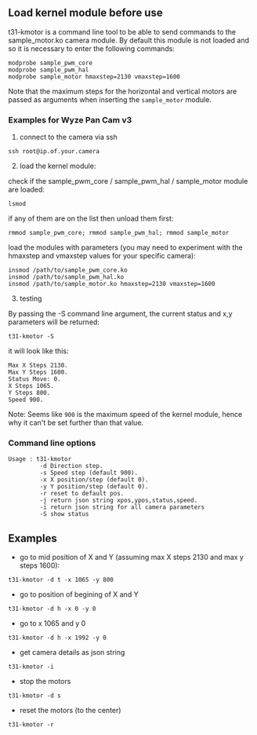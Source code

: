 
## Load kernel module before use
t31-kmotor is a command line tool to be able to send commands to the sample_motor.ko camera module. By default this module is not loaded and so it is necessary to enter the following commands:

```
modprobe sample_pwm_core
modprobe sample_pwm_hal
modprobe sample_motor hmaxstep=2130 vmaxstep=1600
```

Note that the maximum steps for the horizontal and vertical motors are passed as arguments when inserting the `sample_motor` module.

### Examples for Wyze Pan Cam v3

1) connect to the camera via ssh
```
ssh root@ip.of.your.camera
```
2) load the kernel module:

check if the sample_pwm_core / sample_pwm_hal / sample_motor module are loaded:
```
lsmod
```
if any of them are on the list then unload them first:
```
rmmod sample_pwm_core; rmmod sample_pwm_hal; rmmod sample_motor
```
load the modules with parameters (you may need to experiment with the hmaxstep and vmaxstep values for your specific camera):

```
insmod /path/to/sample_pwm_core.ko
insmod /path/to/sample_pwm_hal.ko
insmod /path/to/sample_motor.ko hmaxstep=2130 vmaxstep=1600
```

3) testing

By passing the -S command line argument, the current status and x,y parameters will be returned:
```
t31-kmotor -S
```
it will look like this:
```
Max X Steps 2130.
Max Y Steps 1600.
Status Move: 0.
X Steps 1065.
Y Steps 800.
Speed 900.
```
Note: Seems like `900` is the maximum speed of the kernel module, hence why it can't be set further than that value.

### Command line options
```
Usage : t31-kmotor
         -d Direction step.
         -s Speed step (default 900).
         -x X position/step (default 0).
         -y Y position/step (default 0).
         -r reset to default pos.
         -j return json string xpos,ypos,status,speed.
         -i return json string for all camera parameters
         -S show status
```          

## Examples

* go to mid position of X and Y (assuming max X steps 2130 and max y steps 1600):
```
t31-kmotor -d t -x 1065 -y 800
```
* go to position of begining of X and Y
```
t31-kmotor -d h -x 0 -y 0 
```
* go to x 1065 and y 0
```
t31-kmotor -d h -x 1992 -y 0 
```
* get camera details as json string
```
t31-kmotor -i
```
* stop the motors
```
t31-kmotor -d s
```
* reset the motors (to the center)
```
t31-kmotor -r
```

